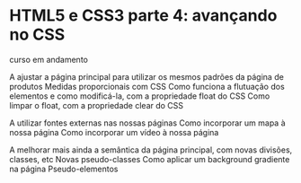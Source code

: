 # HTML5 e CSS3 parte 4: avançando no CSS

curso em andamento

A ajustar a página principal para utilizar os mesmos padrões da página de produtos
Medidas proporcionais com CSS
Como funciona a flutuação dos elementos e como modificá-la, com a propriedade float do CSS
Como limpar o float, com a propriedade clear do CSS

A utilizar fontes externas nas nossas páginas
Como incorporar um mapa à nossa página
Como incorporar um vídeo à nossa página

A melhorar mais ainda a semântica da página principal, com novas divisões, classes, etc
Novas pseudo-classes
Como aplicar um background gradiente na página
Pseudo-elementos